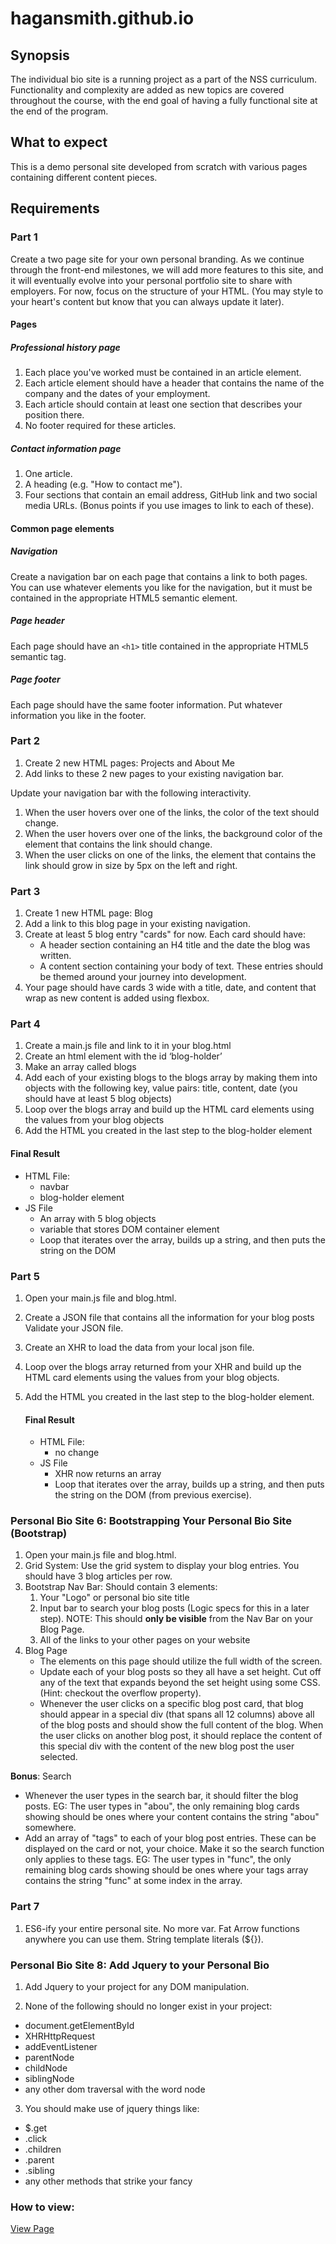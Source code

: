 # hagansmith.github.io

## Synopsis
The individual bio site is a running project as a part of the NSS curriculum. Functionality and complexity are added as new topics are covered throughout the course, with the end goal of having a fully functional site at the end of the program.

## What to expect

This is a demo personal site developed from scratch with various pages containing different content pieces.

## Requirements

### Part 1
Create a two page site for your own personal branding. As we continue through the front-end milestones, we will add more features to this site, and it will eventually evolve into your personal portfolio site to share with employers. For now, focus on the structure of your HTML. (You may style to your heart's content but know that you can always update it later).
#### Pages
##### Professional history page
1. Each place you've worked must be contained in an article element.
1. Each article element should have a header that contains the name of the company and the dates of your employment.
1. Each article should contain at least one section that describes your position there.
1. No footer required for these articles.

##### Contact information page
1. One article.
1. A heading (e.g. "How to contact me").
1. Four sections that contain an email address, GitHub link and two social media URLs. (Bonus points if you use images to link to each of these).

#### Common page elements
##### Navigation
Create a navigation bar on each page that contains a link to both pages. You can use whatever elements you like for the navigation, but it must be contained in the appropriate HTML5 semantic element.
##### Page header
Each page should have an `<h1>` title contained in the appropriate HTML5 semantic tag.
##### Page footer
Each page should have the same footer information. Put whatever information you like in the footer.

### Part 2
1. Create 2 new HTML pages: Projects and About Me
1. Add links to these 2 new pages to your existing navigation bar.

Update your navigation bar with the following interactivity.

1. When the user hovers over one of the links, the color of the text should change.
1. When the user hovers over one of the links, the background color of the element that contains the link should change.
1. When the user clicks on one of the links, the element that contains the link should grow in size by 5px on the left and right.

### Part 3
1. Create 1 new HTML page: Blog
1. Add a link to this blog page in your existing navigation.
1. Create at least 5 blog entry "cards" for now. Each card should have:
   * A header section containing an H4 title and the date the blog was written.
   * A content section containing your body of text. These entries should be themed around your journey into development.
1. Your page should have cards 3 wide with a title, date, and content that wrap as new content is added using flexbox.

### Part 4

1. Create a main.js file and link to it in your blog.html
1. Create an html element with the id ‘blog-holder’
1. Make an array called blogs
1. Add each of your existing blogs to the blogs array by making them into objects with the following key, value pairs: title, content, date  (you should have at least 5 blog objects)
1. Loop over the blogs array and build up the HTML card elements using the values from your blog objects
1. Add the HTML you created in the last step to the blog-holder element
#### Final Result
  * HTML File:
	  * navbar
	  * blog-holder element
  * JS File
	  * An array with 5 blog objects
	  * variable that stores DOM container element
	  * Loop that iterates over the array, builds up a string, and then puts the string on the DOM

### Part 5

1. Open your main.js file and blog.html.
1. Create a JSON file that contains all the information for your blog posts Validate your JSON file.
1. Create an XHR to load the data from your local json file.
1. Loop over the blogs array returned from your XHR and build up the HTML card elements using the values from your blog objects.
1. Add the HTML you created in the last step to the blog-holder element.

    #### Final Result
    * HTML File:
    	* no change
    * JS File
    	* XHR now returns an array
    	* Loop that iterates over the array, builds up a string, and then puts the string on the DOM (from previous exercise).

### Personal Bio Site 6: Bootstrapping Your Personal Bio Site (Bootstrap)

1. Open your main.js file and blog.html.
1. Grid System: Use the grid system to display your blog entries. You should have 3 blog articles per row.
1. Bootstrap Nav Bar: Should contain 3 elements:
    1. Your "Logo" or personal bio site title
    1. Input bar to search your blog posts (Logic specs for this in a later step). NOTE: This should **only be visible** from the Nav Bar on your Blog Page.
    1. All of the links to your other pages on your website
1. Blog Page
    - The elements on this page should utilize the full width of the screen.
    - Update each of your blog posts so they all have a set height. Cut off any of the text that expands beyond the set height using some CSS. (Hint: checkout the overflow property).
    - Whenever the user clicks on a specific blog post card, that blog should appear in a special div (that spans all 12 columns) above all of the blog posts and should show the full content of the blog. When the user clicks on another blog post, it should replace the content of this special div with the content of the new blog post the user selected.

**Bonus**: Search
  - Whenever the user types in the search bar, it should filter the blog posts. EG: The user types in "abou", the only remaining blog cards showing should be ones where your content contains the string "abou" somewhere.
  - Add an array of "tags" to each of your blog post entries. These can be displayed on the card or not, your choice. Make it so the search function only applies to these tags. EG: The user types in "func", the only remaining blog cards showing should be ones where your tags array contains the string "func" at some index in the array.

### Part 7
1. ES6-ify your entire personal site. No more var. Fat Arrow functions anywhere you can use them. String template literals (${}).

### Personal Bio Site 8: Add Jquery to your Personal Bio

1.  Add Jquery to your project for any DOM manipulation.  

2.  None of the following should no longer exist in your project:
* document.getElementById
* XHRHttpRequest
* addEventListener
* parentNode
* childNode
* siblingNode
* any other dom traversal with the word node


3. You should make use of jquery things like:
* $.get
* .click
* .children
* .parent
* .sibling
* any other methods that strike your fancy

### How to view:
[View Page](https://hagansmith.github.io)
